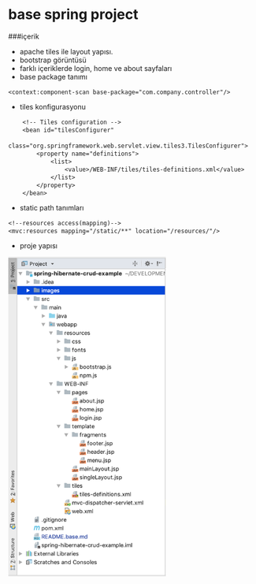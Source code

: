 # base spring project


###içerik
- apache tiles ile layout yapısı.
- bootstrap görüntüsü
- farklı içeriklerde login, home ve about sayfaları
- base package tanımı
```
<context:component-scan base-package="com.company.controller"/>
```

- tiles konfigurasyonu
```
    <!-- Tiles configuration -->
    <bean id="tilesConfigurer"
          class="org.springframework.web.servlet.view.tiles3.TilesConfigurer">
        <property name="definitions">
            <list>
                <value>/WEB-INF/tiles/tiles-definitions.xml</value>
            </list>
        </property>
    </bean>
```

- static path tanımları
```
<!--resources access(mapping)-->
<mvc:resources mapping="/static/**" location="/resources/"/>
```

- proje yapısı
<img width="320px"  src="https://github.com/lvntyldz/spring-hibernate-crud-example/blob/base/images/base/projectStructure.png?raw=true" />